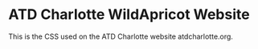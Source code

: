 # ATD Charlotte WildApricot Website
This is the CSS used on the ATD Charlotte website atdcharlotte.org.